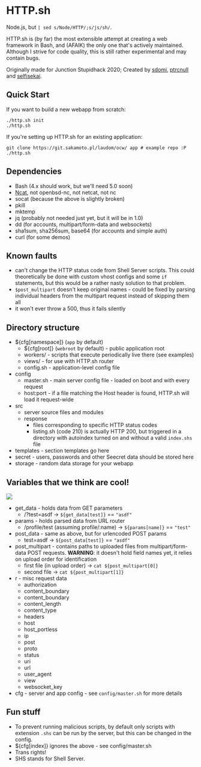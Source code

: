 # HTTP.sh
Node.js, but `| sed s/Node/HTTP/;s/js/sh/`.

HTTP.sh is (by far) the most extensible attempt at creating a web framework in Bash, and (AFAIK) the only one that's actively maintained. Although I strive for code quality, this is still rather experimental and may contain bugs.

Originally made for Junction Stupidhack 2020; Created by [sdomi](https://sakamoto.pl/), [ptrcnull](https://ptrcnull.me/) and [selfisekai](https://selfisekai.rocks/).

## Quick Start

If you want to build a new webapp from scratch:

```
./http.sh init
./http.sh
```

If you're setting up HTTP.sh for an existing application:

```
git clone https://git.sakamoto.pl/laudom/ocw/ app # example repo :P
./http.sh
```

## Dependencies

- Bash (4.x should work, but we'll need 5.0 soon)
- [Ncat](https://nmap.org/ncat), not openbsd-nc, not netcat, not nc
- socat (because the above is slightly broken)
- pkill
- mktemp
- jq (probably not needed just yet, but it will be in 1.0)
- dd (for accounts, multipart/form-data and websockets)
- sha1sum, sha256sum, base64 (for accounts and simple auth)
- curl (for some demos)

## Known faults

- can't change the HTTP status code from Shell Server scripts. This could theoretically be done with custom vhost configs and some `if` statements, but this would be a rather nasty solution to that problem.
- `$post_multipart` doesn't keep original names - could be fixed by parsing individual headers from the multipart request instead of skipping them all
- it won't ever throw a 500, thus it fails silently

## Directory structure
- ${cfg[namespace]} (`app` by default)
	- ${cfg[root]} (`webroot` by default) - public application root
	- workers/ - scripts that execute periodically live there (see examples)
	- views/ - for use with HTTP.sh router
	- config.sh - application-level config file
- config
	- master.sh - main server config file - loaded on boot and with every request
	- host:port - if a file matching the Host header is found, HTTP.sh will load it request-wide
- src
	- server source files and modules
	- response
		- files corresponding to specific HTTP status codes
		- listing.sh (code 210) is actually HTTP 200, but triggered in a directory with autoindex turned on and without a valid `index.shs` file
- templates - section templates go here
- secret - users, passwords and other Seecret data should be stored here
- storage - random data storage for your webapp

## Variables that we think are cool!

![](https://f.sakamoto.pl/d6584c01-1c48-42b9-935b-d9a89af4e071file_101.jpg)

- get_data - holds data from GET parameters
	- /?test=asdf -> `${get_data[test]}` == `"asdf"`
- params - holds parsed data from URL router
	- /profile/test (assuming profile/:name) -> `${params[name]}` == `"test"` 
- post_data - same as above, but for urlencoded POST params
	- test=asdf -> `${post_data[test]}` == `"asdf"`
- post_multipart - contains paths to uploaded files from multipart/form-data POST requests. **WARNING**: it doesn't hold field names yet, it relies on upload order for identification
	- first file (in upload order) -> `cat ${post_multipart[0]}`
	- second file -> `cat ${post_multipart[1]}`
- r - misc request data
	- authorization
	- content_boundary
	- content_boundary
	- content_length
	- content_type
	- headers
	- host
	- host_portless
	- ip
	- post
	- proto
	- status
	- uri
	- url
	- user_agent
	- view
	- websocket_key
- cfg - server and app config - see `config/master.sh` for more details
	
## Fun stuff

- To prevent running malicious scripts, by default only scripts with extension `.shs` can be run by the server, but this can be changed in the config.
- ${cfg[index]} ignores the above - see config/master.sh
- Trans rights!
- SHS stands for Shell Server.
